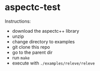 # aspectc-test

Instructions: 
- download the aspectc++ library
- unzip
- change directory to examples
- git clone  this repo
- go to the parent dir
- run `make`
- execute with `./examples/releve/releve`
